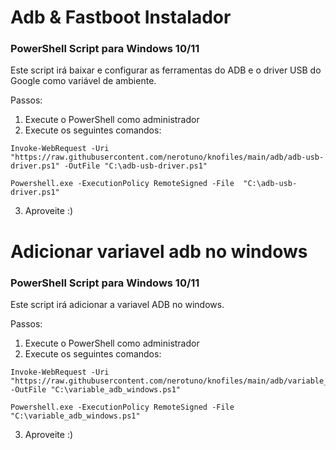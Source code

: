 # Adb & Fastboot Instalador
### PowerShell Script para Windows 10/11
Este script irá baixar e configurar as ferramentas do ADB e o driver USB do Google como variável de ambiente.

Passos:
1. Execute o PowerShell como administrador
2. Execute os seguintes comandos:

```
Invoke-WebRequest -Uri "https://raw.githubusercontent.com/nerotuno/knofiles/main/adb/adb-usb-driver.ps1" -OutFile "C:\adb-usb-driver.ps1"
```
```
Powershell.exe -ExecutionPolicy RemoteSigned -File  "C:\adb-usb-driver.ps1"
```
3. Aproveite :)

# Adicionar variavel adb no windows
### PowerShell Script para Windows 10/11
Este script irá adicionar a variavel ADB no windows.

Passos:
1. Execute o PowerShell como administrador
2. Execute os seguintes comandos:

```
Invoke-WebRequest -Uri "https://raw.githubusercontent.com/nerotuno/knofiles/main/adb/variable_adb_windows.ps1" -OutFile "C:\variable_adb_windows.ps1"
```
```
Powershell.exe -ExecutionPolicy RemoteSigned -File  "C:\variable_adb_windows.ps1"
```
3. Aproveite :)
